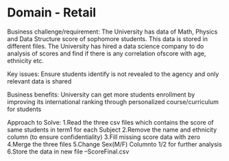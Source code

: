# Domain - Retail


Business challenge/requirement:
The University has data of Math, Physics and Data Structure  score of sophomore students. This data is stored in different files. The University has hired a data science company to do analysis of scores and find if there is any correlation ofscore with age, ethnicity etc.

Key issues:
Ensure students identify is not revealed to the agency and only relevant data is shared

Business benefits:
University can get more students enrollment by improving its international ranking through personalized course/curriculum for students

Approach to Solve:
1.Read the three csv files which contains the score of same students in term1 for each Subject
2.Remove the name and ethnicity column (to ensure confidentiality)
3.Fill missing score data with zero
4.Merge the three files
5.Change Sex(M/F) Columnto 1/2 for further analysis
6.Store the data in new file –ScoreFinal.csv


